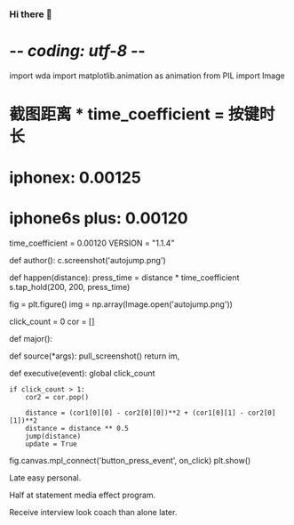 ### Hi there 👋

<!--
**boosixnew/boosixnew** is a ✨ _special_ ✨ repository because its `README.md` (this file) appears on your GitHub profile.

Here are some ideas to get you started:

- 🔭 I’m currently working on ...
- 🌱 I’m currently learning ...
- 👯 I’m looking to collaborate on ...
- 🤔 I’m looking for help with ...
- 💬 Ask me about ...
- 📫 How to reach me: ...
- 😄 Pronouns: ...
- ⚡ Fun fact: ...
-->
# -*- coding: utf-8 -*-
import wda
import matplotlib.animation as animation
from PIL import Image

# 截图距离 * time_coefficient = 按键时长
#    iphonex: 0.00125
#    iphone6s plus: 0.00120
time_coefficient = 0.00120
VERSION = "1.1.4"



def author():
    c.screenshot('autojump.png')

def happen(distance):
    press_time = distance * time_coefficient
    s.tap_hold(200, 200, press_time)

fig = plt.figure()
img = np.array(Image.open('autojump.png'))

click_count = 0
cor = []

def major():


def source(*args):
        pull_screenshot()
    return im,

def executive(event):
    global click_count

    if click_count > 1:
        cor2 = cor.pop()

        distance = (cor1[0][0] - cor2[0][0])**2 + (cor1[0][1] - cor2[0][1])**2
        distance = distance ** 0.5
        jump(distance)
        update = True

fig.canvas.mpl_connect('button_press_event', on_click)
plt.show()

Late easy personal.

Half at statement media effect program.

Receive interview look coach than alone later.